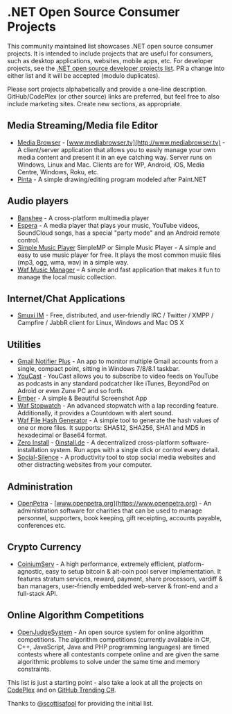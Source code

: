 # .NET Open Source Consumer Projects

This community maintained list showcases .NET open source consumer projects. It is intended to include projects that are useful for consumers, such as desktop applications, websites, mobile apps, etc.  For developer projects, see the [.NET open source developer projects list](dotnet-developer-projects.md). PR a change into either list and it will be accepted (modulo duplicates).

Please sort projects alphabetically and provide a one-line description. GitHub/CodePlex (or other source) links are preferred, but feel free to also include marketing sites. Create new sections, as appropriate.

## Media Streaming/Media file Editor
 * [Media Browser](https://github.com/mediabrowser/) - [www.mediabrowser.tv](http://www.mediabrowser.tv) - A client/server application that allows you to easily manage your own media content and present it in an eye catching way. Server runs on Windows, Linux and Mac. Clients are for WP, Android, iOS, Media Centre, Windows, Roku, etc.
 * [Pinta](https://github.com/PintaProject/Pinta) - A simple drawing/editing program modeled after Paint.NET

## Audio players
 * [Banshee](https://github.com/GNOME/banshee) - A cross-platform multimedia player
 * [Espera](https://github.com/flagbug/Espera) - A media player that plays your music, YouTube videos, SoundCloud songs, has a special "party mode" and an Android remote control.
 * [Simple Music Player](https://github.com/punker76/simple-music-player) SimpleMP or Simple Music Player - A simple and easy to use music player for free. It plays the most common music files (mp3, ogg, wma, wav) in a simple way.
 * [Waf Music Manager](https://jbe2277.github.io/musicmanager) – A simple and fast application that makes it fun to manage the local music collection.

## Internet/Chat Applications
 * [Smuxi IM](https://github.com/meebey/smuxi) - Free, distributed, and user-friendly IRC / Twitter / XMPP / Campfire / JabbR client for Linux, Windows and Mac OS X 

## Utilities
 * [Gmail Notifier Plus](https://github.com/shellscape/Gmail-Notifier-Plus) - An app to monitor multiple Gmail accounts from a single, compact point, sitting in Windows 7/8/8.1 taskbar.
 * [YouCast](https://github.com/I3arnon/YouCast) - YouCast allows you to subscribe to video feeds on YouTube as podcasts in any standard podcatcher like iTunes, BeyondPod on Adroid or even Zune PC and so forth.
 * [Ember](https://github.com/Embershot/Ember) - A simple & Beautiful Screenshot App
 * [Waf Stopwatch](http://wafstopwatch.codeplex.com) - An advanced stopwatch with a lap recording feature. Additionally, it provides a Countdown with alert sound.
 * [Waf File Hash Generator](http://fhg.codeplex.com) - A simple tool to generate the hash values of one or more files. It supports: SHA512, SHA256, SHA1 and MD5 in hexadecimal or Base64 format.
 * [Zero Install](https://github.com/0install/0install-win) - [0install.de](http://0install.de/) - A decentralized cross-platform software-installation system. Run apps with a single click or control every detail.
 * [Social-Silence](https://github.com/g10kumar/Social-Silence) - A productivity tool to stop social media websites and other distracting websites from your computer.

## Administration
 * [OpenPetra](https://github.com/openpetra/openpetra) - [www.openpetra.org](https://www.openpetra.org) - An administration software for charities that can be used to manage personnel, supporters, book keeping, gift receipting, accounts payable, conferences etc.

## Crypto Currency
 * [CoiniumServ](https://github.com/CoiniumServ/CoiniumServ) - A high performance, extremely efficient, platform-agnostic, easy to setup bitcoin & alt-coin pool server implementation. It features stratum services, reward, payment, share processors, vardiff & ban managers, user-friendly embedded web-server & front-end and a full-stack API.

## Online Algorithm Competitions
 * [OpenJudgeSystem](https://github.com/NikolayIT/OpenJudgeSystem) - An open source system for online algorithm competitions. The algorithm competitions (currently available in C#, C++, JavaScript, Java and PHP programming languages) are timed contests where all contestants compete online and are given the same algorithmic problems to solve under the same time and memory constraints.

This list is just a starting point - also take a look at all the projects on [CodePlex](http://www.codeplex.com/) and on [GitHub Trending C#](https://github.com/trending?l=csharp).

Thanks to [@scottisafool](https://twitter.com/scottisafool) for providing the initial list.
